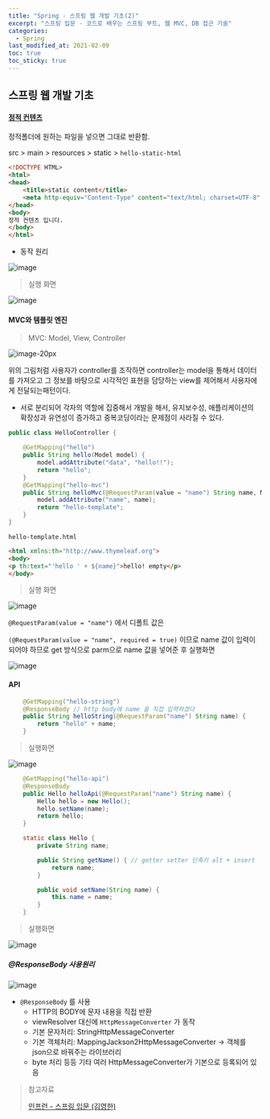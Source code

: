 ```yaml
---
title: "Spring - 스프링 웹 개발 기초(2)"
excerpt: "스프링 입문 - 코드로 배우는 스프링 부트, 웹 MVC, DB 접근 기술"
categories:
  - Spring
last_modified_at: 2021-02-09
toc: true
toc_sticky: true
---
```


## 스프링 웹 개발 기초



#### [정적 컨텐츠](https://docs.spring.io/spring-boot/docs/current/reference/htmlsingle/#boot-features-spring-mvc-static-content)

정적폴더에 원하는 파일을 넣으면 그대로 반환함.

src > main > resources > static > `hello-static-html` 

```html
<!DOCTYPE HTML>
<html>
<head>
    <title>static content</title>
    <meta http-equiv="Content-Type" content="text/html; charset=UTF-8" />
</head>
<body>
정적 컨텐츠 입니다.
</body>
</html>
```

- 동작 원리

![image](https://user-images.githubusercontent.com/17541671/107272665-627b9300-6a91-11eb-9596-2e79ef755ece.png)



> 실행 화면

![image](https://user-images.githubusercontent.com/17541671/107272407-fdc03880-6a90-11eb-871d-da92828273b2.png)



#### MVC와 템플릿 엔진

> MVC: Model, View, Controller

![image-20px](https://user-images.githubusercontent.com/17541671/107273153-08c79880-6a92-11eb-9cae-c38b348426b7.png)

위의 그림처럼 사용자가 controller를 조작하면 controller는 model을 통해서 데이터를 가져오고 그 정보를 바탕으로 시각적인 표현을 담당하는 view를 제어해서 사용자에게 전달되는패턴이다.

- 서로 분리되어 각자의 역할에 집중해서 개발을 해서, 유지보수성, 애플리케이션의 확장성과 유연성이 증가하고 중복코딩이라는 문제점이 사라질 수 있다.

```java
public class HelloController {

    @GetMapping("hello")
    public String hello(Model model) {
        model.addAttribute("data", "hello!!");
        return "hello";
    }
    @GetMapping("hello-mvc")
    public String helloMvc(@RequestParam(value = "name") String name, Model model) {
        model.addAttribute("name", name);
        return "hello-template";
    }
}
```

`hello-template.html`

```html
<html xmlns:th="http://www.thymeleaf.org">
<body>
<p th:text="'hello ' + ${name}">hello! empty</p>
</body>
```



> 실행 화면



![image](https://user-images.githubusercontent.com/17541671/107275103-a623cc00-6a94-11eb-90eb-3f528307b00e.png)

`@RequestParam(value = "name")` 에서 디폴트 값은 

`(@RequestParam(value = "name", required = true)` 이므로 name 값이 입력이 되어야 하므로 get 방식으로 parm으로 name 값을 넣어준 후 실행화면

![image](https://user-images.githubusercontent.com/17541671/107274886-5d6c1300-6a94-11eb-9508-acec49bd1b80.png)

#### API

```java
	@GetMapping("hello-string")
    @ResponseBody // http body에 name 을 직접 입력하겠다
    public String helloString(@RequestParam("name") String name) {
        return "hello" + name;
    }
```

> 실행화면

![image](https://user-images.githubusercontent.com/17541671/107278396-19c7d800-6a99-11eb-80be-d93b89844e71.png)



```java
	@GetMapping("hello-api")
    @ResponseBody
    public Hello helloApi(@RequestParam("name") String name) {
        Hello hello = new Hello();
        hello.setName(name);
        return hello;
    }

    static class Hello {
        private String name;

        public String getName() { // getter setter 단축키 alt + insert
            return name;
        }

        public void setName(String name) {
            this.name = name;
        }
    }
```

> 실행화면

![image](https://user-images.githubusercontent.com/17541671/107278314-eedd8400-6a98-11eb-8387-f49872e7377c.png)

##### **@ResponseBody 사용원리**

![image](https://user-images.githubusercontent.com/17541671/107278496-38c66a00-6a99-11eb-9170-3450822b3aae.png)

- `@ResponseBody` 를 사용
  -  HTTP의 BODY에 문자 내용을 직접 반환 
  -  viewResolver 대신에 `HttpMessageConverter` 가 동작
  -  기본 문자처리: StringHttpMessageConverter
  -  기본 객체처리: MappingJackson2HttpMessageConverter -> 객체를 json으로 바꿔주는 라이브러리
  -  byte 처리 등등 기타 여러 HttpMessageConverter가 기본으로 등록되어 있음



> 참고자료
>
> [인프런 - 스프링 입문 (김영한)](https://www.inflearn.com/course/%EC%8A%A4%ED%94%84%EB%A7%81-%EC%9E%85%EB%AC%B8-%EC%8A%A4%ED%94%84%EB%A7%81%EB%B6%80%ED%8A%B8)